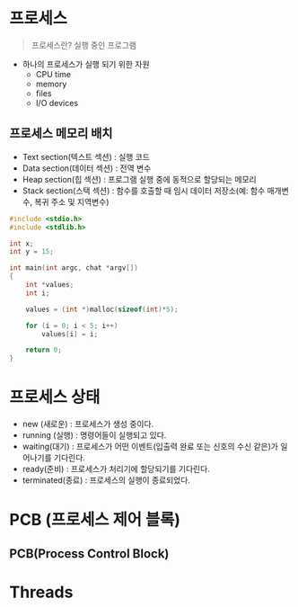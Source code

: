 
# 프로세스

> 프로세스란?
> 실행 중인 프로그램


- 하나의 프로세스가 실행 되기 위한 자원
	- CPU time
	- memory
	- files
	- I/O devices

## 프로세스 메모리 배치

- Text section(텍스트 섹션) : 실행 코드
- Data section(데이터 섹션) : 전역 변수
- Heap section(힙 섹션) : 프로그램 실행 중에 동적으로 할당되는 메모리
- Stack section(스택 섹션) : 함수를 호출할 때 임시 데이터 저장소(예: 함수 매개변수, 복귀 주소 및 지역변수)

```C
#include <stdio.h>
#include <stdlib.h>

int x;
int y = 15;

int main(int argc, chat *argv[])
{
	int *values;
	int i;

	values = (int *)malloc(sizeof(int)*5);

	for (i = 0; i < 5; i++)
		values[i] = i;

	return 0;
}
```
 
# 프로세스 상태

- new (새로운) : 프로세스가 생성 중이다.
- running (실행) : 명령어들이 실행되고 있다.
- waiting(대기) : 프로세스가 어떤 이벤트(입출력 완료 또는 신호의 수신 같은)가 일어나기를 기다린다.
- ready(준비) : 프로세스가 처리기에 할당되기를 기다린다.
- terminated(종료) : 프로세스의 실행이 종료되었다.

# PCB (프로세스 제어 블록)

## PCB(Process Control Block)

# Threads

